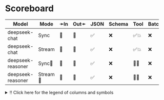 # Scoreboard

| Model             | Mode    | ➛In   | Out➛   | JSON | Schema | Tool | Batch | File | Cite | Text | Probs | Limits | Usage | Finish |
| ----------------- | ------- | ----- | ------ | ---- | ------ | ---- | ----- | ---- | ---- | ---- | ----- | ------ | ----- | ------ |
| deepseek-chat     | Sync    | 💬    | 💬     | ✅   | ❌     | ✅💥 | ❌    | ❌   | ❌   | 📏🛑   | ✅    | ❌     | ✅    | ✅     |
| deepseek-chat     | Stream  | 💬    | 💬     | ✅   | ❌     | ✅💥 | ❌    | ❌   | ❌   | 📏🛑   | ✅    | ❌     | ✅    | ✅     |
| deepseek-reasoner | Sync🧠   | 💬    | 💬     | ✅   | ❌     | 💨🧐 | ❌    | ❌   | ❌   | 📏🛑   | ❌    | ❌     | ✅    | ✅     |
| deepseek-reasoner | Stream🧠 | 💬    | 💬     | ✅   | ❌     | 💨🧐 | ❌    | ❌   | ❌   | 📏🛑   | ❌    | ❌     | ✅    | ✅     |
<details>
<summary>‼️ Click here for the legend of columns and symbols</summary>

- 🏠: Runs locally.
- Sync:   Runs synchronously, the reply is only returned once completely generated
- Stream: Streams the reply as it is generated. Occasionally less features are supported in this mode
- 🧠: Has chain-of-thought thinking process
    - Both redacted (Anthropic, Gemini, OpenAI) and explicit (Deepseek R1, Qwen3, etc)
    - Many models can be used in both mode. In this case they will have two rows, one with thinking and one
      without. It is frequent that certain functionalities are limited in thinking mode, like tool calling.
- ✅: Implemented and works great
- ❌: Not supported by genai. The provider may support it, but genai does not (yet). Please send a PR to add
  it!
- 💬: Text
- 📄: PDF: process a PDF as input, possibly with OCR
- 📸: Image: process an image as input; most providers support PNG, JPG, WEBP and non-animated GIF, or generate images
- 🎤: Audio: process an audio file (e.g. MP3, WAV, Flac, Opus) as input, or generate audio
- 🎥: Video: process a video (e.g. MP4) as input, or generate a video (e.g. Veo 3)
- 💨: Feature is flaky (Tool calling) or inconsistent (Usage is not always reported)
- 🧐: Tool calling is **not** biased towards the first value in an enum. If the provider doesn't have this, be
  mindful of the order of the values!
- 🌐: Country where the company is located
- JSON and Schema: ability to output JSON in free form, or with a forced schema specified as a Go struct
- Tool: Tool calling, using [genai.ToolDef](https://pkg.go.dev/github.com/maruel/genai#ToolDef)
- Batch: Process asynchronously batches during off peak hours at a discounts
- Text: Text features
    - '🌱': Seed option for deterministic output
    - '📏': MaxTokens option to cap the amount of returned tokens
    - '🛑': Stop sequence to stop generation when a token is generated
- File: Upload and store large files via a separate API
- Cite: Citation generation from a provided document, specially useful for RAG
- Probs: Return logprobs to analyse each token probabilities
- Limits: Returns the rate limits, including the remaining quota
</details>
